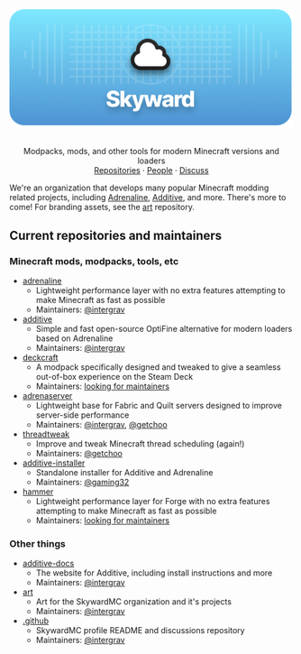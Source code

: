 <div align=center>
  <img alt="Banner for Skyward with logo and name" src="https://raw.githubusercontent.com/skywardmc/art/main/skyward/banner.png">
  <br />
  <br />
  <p align="center">
    Modpacks, mods, and other tools for modern Minecraft versions and loaders
    <br />
    <a href="https://github.com/orgs/skywardmc/repositories?q=&sort=stargazers">Repositories</a>
    ·
    <a href="https://github.com/orgs/skywardmc/people">People</a>
    ·
    <a href="https://github.com/orgs/skywardmc/discussions">Discuss</a>
  </p>
</div>

We're an organization that develops many popular Minecraft modding related projects, including [Adrenaline](https://github.com/skywardmc/adrenaline), [Additive](https://github.com/skywardmc/additive), and more. There's more to come! For branding assets, see the [art](https://github.com/skyward/art) repository.

## Current repositories and maintainers
### Minecraft mods, modpacks, tools, etc
- [adrenaline](https://github.com/skywardmc/adrenaline)
  - Lightweight performance layer with no extra features attempting to make Minecraft as fast as possible
  - Maintainers: [@intergrav](https://github.com/intergrav)
- [additive](https://github.com/skywardmc/additive)
  - Simple and fast open-source OptiFine alternative for modern loaders based on Adrenaline
  - Maintainers: [@intergrav](https://github.com/intergrav)
- [deckcraft](https://github.com/skywardmc/deckcraft)
  - A modpack specifically designed and tweaked to give a seamless out-of-box experience on the Steam Deck
  - Maintainers: [looking for maintainers](https://github.com/skywardmc/deckcraft/issues/2)
- [adrenaserver](https://github.com/skywardmc/adrenaserver)
  - Lightweight base for Fabric and Quilt servers designed to improve server-side performance
  - Maintainers: [@intergrav](https://github.com/intergrav), [@getchoo](https://github.com/getchoo)
- [threadtweak](https://github.com/skywardmc/threadtweak)
  - Improve and tweak Minecraft thread scheduling (again!)
  - Maintainers: [@getchoo](https://github.com/getchoo)
- [additive-installer](https://github.com/skywardmc/additive-installer)
  - Standalone installer for Additive and Adrenaline
  - Maintainers: [@gaming32](https://github.com/gaming32)
- [hammer](https://github.com/skywardmc/hammer)
  - Lightweight performance layer for Forge with no extra features attempting to make Minecraft as fast as possible
  - Maintainers: [looking for maintainers](https://github.com/skywardmc/hammer/issues/3)
### Other things
- [additive-docs](https://github.com/skywardmc/additive-docs)
  - The website for Additive, including install instructions and more
  - Maintainers: [@intergrav](https://github.com/intergrav)
- [art](https://github.com/skywardmc/art)
  - Art for the SkywardMC organization and it's projects
  - Maintainers: [@intergrav](https://github.com/intergrav)
- [.github](https://github.com/skywardmc/.github)
  - SkywardMC profile README and discussions repository 
  - Maintainers: [@intergrav](https://github.com/intergrav)
